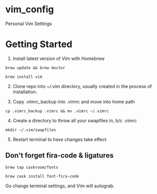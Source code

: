 # vim_config
Personal Vim Settings

# Getting Started
1. Install latest version of Vim with Homebrew

  ```brew update && brew doctor```

  ```brew install vim```

2. Clone repo into ~/.vim directory, usually created in the process of installation.

3. Copy .vimrc_backup into .vimrc and move into home path

  ```cp .vimrc_backup .vimrc && mv .vimrc ~/.vimrc```

4. Create a directory to throw all your swapfiles in, b/c .vimrc

  ```mkdir ~/.vim/swapfiles```

5. Restart terminal to have changes take effect

## Don't forget fira-code &  ligatures


  ```brew tap caskroom/fonts```

  ```brew cask install font-fira-code```

Go change terminal settings, and Vim will autograb.

